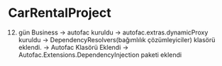 # CarRentalProject
12. gün 
Business 
-> autofac kuruldu
-> autofac.extras.dynamicProxy kuruldu
-> DependencyResolvers(bağımlılık çözümleyiciler) klasörü eklendi.
-> Autofac Klasörü Eklendi
-> Autofac.Extensions.DependencyInjection paketi eklendi
